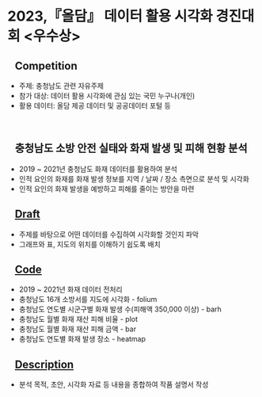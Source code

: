 # 2023,『올담』 데이터 활용 시각화 경진대회 <우수상>

## &nbsp;&nbsp;&nbsp;Competition
- 주제: 충청남도 관련 자유주제
- 참가 대상: 데이터 활용 시각화에 관심 있는 국민 누구나(개인)
- 활용 데이터: 올담 제공 데이터 및 공공데이터 포털 등

</br>

## &nbsp;&nbsp;&nbsp;충청남도 소방 안전 실태와 화재 발생 및 피해 현황 분석
- 2019 ~ 2021년 충청남도 화재 데이터를 활용하여 분석
- 인적 요인의 화재를 화재 발생 정보를 지역 / 날짜 / 장소 측면으로 분석 및 시각화
- 인적 요인의 화재 발생을 예방하고 피해를 줄이는 방안을 마련

## &nbsp;&nbsp;&nbsp;<a href="https://github.com/ss721229/alldam/blob/main/Draft.jpg">Draft</a>
- 주제를 바탕으로 어떤 데이터를 수집하여 시각화할 것인지 파악
- 그래프와 표, 지도의 위치를 이해하기 쉽도록 배치

## &nbsp;&nbsp;&nbsp;<a href="https://github.com/ss721229/alldam/blob/main/code.ipynb">Code</a>
- 2019 ~ 2021년 화재 데이터 전처리
- 충청남도 16개 소방서를 지도에 시각화 - folium
- 충청남도 연도별 시군구별 화재 발생 수(피해액 350,000 이상) - barh
- 충청남도 월별 화재 재산 피해 비율 - plot
- 충청남도 월별 화재 재산 피해 금액 - bar
- 충청남도 연도별 화재 발생 장소 - heatmap

## &nbsp;&nbsp;&nbsp;<a href="https://github.com/ss721229/alldam/blob/main/Description.pdf">Description</a>
- 분석 목적, 초안, 시각화 자료 등 내용을 종합하여 작품 설명서 작성
